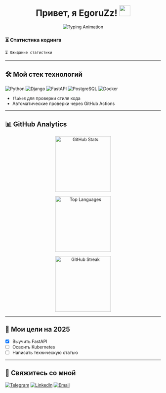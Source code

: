 <h1 align="center"> 
  Привет, я EgoruZz!
  <img src="https://media.giphy.com/media/hvRJCLFzcasrR4ia7z/giphy.gif" width="35px"/>
</h1>

<p align="center">
  <img src="https://readme-typing-svg.demolab.com?font=Fira+Code&size=30&duration=4000&color=62E200&center=true&vCenter=true&width=700&lines=Frontend+Developer+%E2%80%A2+Tech+Writer&pause=0" alt="Typing Animation" />
</p>

### ⏳ Статистика кодинга
<!--START_SECTION:waka-->
```text
⏳ Ожидание статистики
```
<!--END_SECTION:waka-->
---

## 🛠 Мой стек технологий

![Python](https://img.shields.io/badge/-Python-3776AB?logo=python&logoColor=white)
![Django](https://img.shields.io/badge/-Django-092E20?logo=django&logoColor=white)
![FastAPI](https://img.shields.io/badge/-FastAPI-009688?logo=fastapi&logoColor=white)
![PostgreSQL](https://img.shields.io/badge/-PostgreSQL-4169E1?logo=postgresql&logoColor=white)
![Docker](https://img.shields.io/badge/-Docker-2496ED?logo=docker&logoColor=white)

- `flake8` для проверки стиля кода
- Автоматические проверки через GitHub Actions

---

## 📊 GitHub Analytics

<div align="center">
  <!-- Основная статистика с кешированием на 6 часов -->
  <img 
    src="https://github-readme-stats.vercel.app/api?username=EgoruZz&show_icons=true&theme=highcontrast&include_all_commits=true&count_private=true&cache_seconds=21600&random=$(date +%s)" 
    alt="GitHub Stats" 
    height="180em"
    onerror="this.onerror=null;this.src='https://github-profile-summary-cards.vercel.app/api/cards/stats?username=EgoruZz&theme=github_dark&random=$(date +%s)'"
  />

  <!-- Топ языков с исключением шаблонных репозиториев -->
  <img
    src="https://github-readme-stats.vercel.app/api/top-langs/?username=EgoruZz&layout=compact&theme=highcontrast&hide=html,css,scss,jupyter%20notebook&exclude_repo=README-STATS,starter-templates&cache_seconds=21600&random=$(date +%s)"
    height="180em"
    alt="Top Languages"
    onerror="this.onerror=null;this.src='https://github-profile-summary-cards.vercel.app/api/cards/repos-per-language?username=EgoruZz&theme=github_dark&random=$(date +%s)'"
  />

  <!-- Streak stats с автоматическим обновлением -->
  <img
    src="https://streak-stats.demolab.com?user=EgoruZz&theme=highcontrast&type=png&background=0D1117&hide_border=true&mode=weekly&cache_seconds=21600&random=$(date +%s)"
    height="180em"
    alt="GitHub Streak"
    onerror="this.onerror=null;this.src='https://github-readme-activity-graph.vercel.app/graph?username=EgoruZz&theme=react-dark&hide_border=true&area=true&random=$(date +%s)'"
  />
</div>

---

## 🎯 Мои цели на 2025
- [x] Выучить FastAPI
- [ ] Освоить Kubernetes
- [ ] Написать техническую статью

---

## 🤝 Свяжитесь со мной
[![Telegram](https://img.shields.io/badge/Telegram-@ваш_ник-26A5E4?logo=telegram)](https://t.me/your_username)
[![LinkedIn](https://img.shields.io/badge/LinkedIn-Ваше_Имя-0A66C2?logo=linkedin)](https://linkedin.com/in/your_username)
[![Email](https://img.shields.io/badge/Email-ваш@email.com-EA4335?logo=gmail)](mailto:ваш@email.com)
